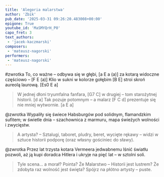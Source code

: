 ```yaml
---
title: 'Alegoria malarstwa'
author: 'Zbik'
pub_date: '2025-03-31 09:26:20.483008+00:00'
epigone: True
youtube_id: 'MaSMYQrH_P0'
capo_fret: 3
text_authors:
 - 'jacek-kaczmarski'
composers:
 - 'mateusz-nagorski'
performers:
 - 'mateusz-nagorski'
---
```


#zwrotka
To, co ważne – odbywa się w głębi, [a E a (a)]
za kotarą widoczne częściowo – [F E (a)]
Klio w sukni w kolorze gołębim [B E]
stroi skroń aureolą laurową. [Es0 E a]
>W jednej dłoni tryumfalna fanfara, [G7 C]
>w drugiej – tom starożytnej historii. [d a]
>Tak pozuje potomnym – a malarz [F C d]
>prezentuje się nie mniej wytwornie. [a E a]

@zwrotka
Wypaliły się świece Habsburgów
pod solidnym, flamandzkim sufitem;
w świetle dnia – szachownica z marmuru,
mapa świeżych wolności i zwycięstw.
>A artysta? – Sztalugi, taboret,
>pludry, beret, wycięte rękawy –
>widzi w sztuce historii podporę
>(oraz własny gościniec do sławy).

@zwrotka
Przez lat trzysta kotara Vermeera
jedwabnemu lśnić światłu pozwoli,
aż ją kupi doradca Hitlera
i ukryje na pięć lat – w sztolni soli.
>Tyle scena… a morał? Pointa?
>Że Malarstwo – Historii jest lustrem?
>Że zdobyta raz wolność jest święta?
>Spójrz na płótno artysty – puste.